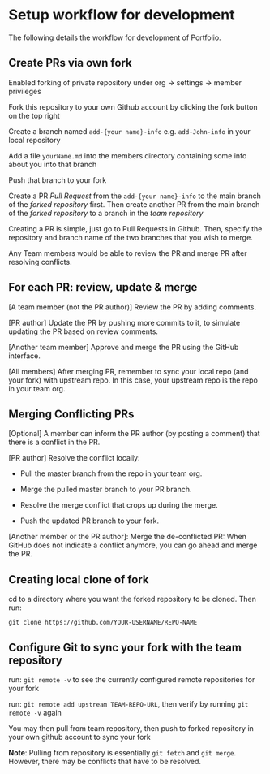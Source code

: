 # Setup workflow for development

The following details the workflow for development of Portfolio.

## Create PRs via own fork

Enabled forking of private repository under org -> settings -> member privileges

Fork this repository to your own Github account by clicking the fork button on the top right

Create a branch named `add-{your name}-info` e.g. `add-John-info` in your local repository

Add a file `yourName.md` into the members directory containing some info about you into that branch

Push that branch to your fork

Create a PR *Pull Request* from the `add-{your name}-info` to the main branch of the *forked repository* first. Then create another PR from the main branch of the *forked repository* to a branch in the *team repository*

Creating a PR is simple, just go to Pull Requests in Github. Then, specify the repository and branch name of the two branches that you wish to merge.

Any Team members would be able to review the PR and merge PR after resolving conflicts.

## For each PR: review, update & merge

[A team member (not the PR author)] Review the PR by adding comments.

[PR author] Update the PR by pushing more commits to it, to simulate updating the PR based on review comments.

[Another team member] Approve and merge the PR using the GitHub interface.

[All members] After merging PR, remember to sync your local repo (and your fork) with upstream repo. In this case, your upstream repo is the repo in your team org.

## Merging Conflicting PRs

[Optional] A member can inform the PR author (by posting a comment) that there is a conflict in the PR.

[PR author] Resolve the conflict locally:

* Pull the master branch from the repo in your team org.

* Merge the pulled master branch to your PR branch.

* Resolve the merge conflict that crops up during the merge.

* Push the updated PR branch to your fork.

[Another member or the PR author]: Merge the de-conflicted PR: When GitHub does not indicate a conflict anymore, you can go ahead and merge the PR.

## Creating local clone of fork

cd to a directory where you want the forked repository to be cloned. Then run:

```
git clone https://github.com/YOUR-USERNAME/REPO-NAME
```

## Configure Git to sync your fork with the team repository

run: `git remote -v` to see the currently configured remote repositories for your fork

run: `git remote add upstream TEAM-REPO-URL`, then verify by running `git remote -v` again

You may then pull from team repository, then push to forked repository in your own github account to sync your fork

**Note**: Pulling from repository is essentially `git fetch` and `git merge`. However, there may be conflicts that have to be resolved.